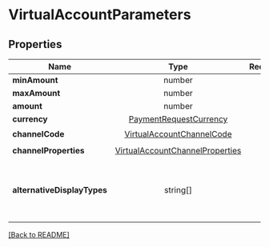 # VirtualAccountParameters



## Properties

| Name | Type | Required | Description | Examples |
|------------|:-------------:|:-------------:|-------------|:-------------:|
| **minAmount** |number |  |  | | |
| **maxAmount** |number |  |  | | |
| **amount** |number |  |  | | |
| **currency** |[PaymentRequestCurrency](PaymentRequestCurrency.md) |  |  | | |
| **channelCode** |[VirtualAccountChannelCode](VirtualAccountChannelCode.md) | ☑️ |  | | |
| **channelProperties** |[VirtualAccountChannelProperties](VirtualAccountChannelProperties.md) | ☑️ |  | | |
| **alternativeDisplayTypes** |string[] |  | Alternative display requested for the virtual account | | |



[[Back to README]](../../README.md)